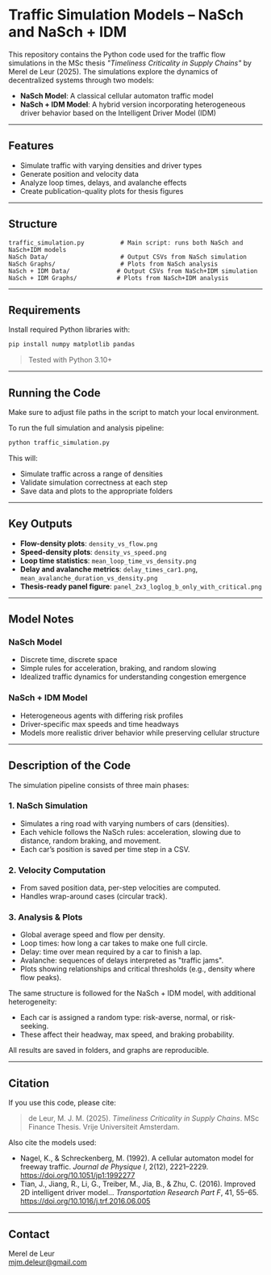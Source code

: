 
# Traffic Simulation Models – NaSch and NaSch + IDM

This repository contains the Python code used for the traffic flow simulations in the MSc thesis _"Timeliness Criticality in Supply Chains"_ by Merel de Leur (2025). The simulations explore the dynamics of decentralized systems through two models:

- **NaSch Model**: A classical cellular automaton traffic model
- **NaSch + IDM Model**: A hybrid version incorporating heterogeneous driver behavior based on the Intelligent Driver Model (IDM)

---

## Features

- Simulate traffic with varying densities and driver types
- Generate position and velocity data
- Analyze loop times, delays, and avalanche effects
- Create publication-quality plots for thesis figures

---

## Structure

```
traffic_simulation.py          # Main script: runs both NaSch and NaSch+IDM models
NaSch Data/                    # Output CSVs from NaSch simulation
NaSch Graphs/                  # Plots from NaSch analysis
NaSch + IDM Data/             # Output CSVs from NaSch+IDM simulation
NaSch + IDM Graphs/           # Plots from NaSch+IDM analysis
```

---

## Requirements

Install required Python libraries with:

```bash
pip install numpy matplotlib pandas
```

> Tested with Python 3.10+

---

## Running the Code

Make sure to adjust file paths in the script to match your local environment.

To run the full simulation and analysis pipeline:

```bash
python traffic_simulation.py
```

This will:
- Simulate traffic across a range of densities
- Validate simulation correctness at each step
- Save data and plots to the appropriate folders

---

## Key Outputs

- **Flow-density plots**: `density_vs_flow.png`
- **Speed-density plots**: `density_vs_speed.png`
- **Loop time statistics**: `mean_loop_time_vs_density.png`
- **Delay and avalanche metrics**: `delay_times_car1.png`, `mean_avalanche_duration_vs_density.png`
- **Thesis-ready panel figure**: `panel_2x3_loglog_b_only_with_critical.png`

---

## Model Notes

### NaSch Model
- Discrete time, discrete space
- Simple rules for acceleration, braking, and random slowing
- Idealized traffic dynamics for understanding congestion emergence

### NaSch + IDM Model
- Heterogeneous agents with differing risk profiles
- Driver-specific max speeds and time headways
- Models more realistic driver behavior while preserving cellular structure

---

## Description of the Code

The simulation pipeline consists of three main phases:

### 1. **NaSch Simulation**
- Simulates a ring road with varying numbers of cars (densities).
- Each vehicle follows the NaSch rules: acceleration, slowing due to distance, random braking, and movement.
- Each car’s position is saved per time step in a CSV.

### 2. **Velocity Computation**
- From saved position data, per-step velocities are computed.
- Handles wrap-around cases (circular track).

### 3. **Analysis & Plots**
- Global average speed and flow per density.
- Loop times: how long a car takes to make one full circle.
- Delay: time over mean required by a car to finish a lap.
- Avalanche: sequences of delays interpreted as "traffic jams".
- Plots showing relationships and critical thresholds (e.g., density where flow peaks).

The same structure is followed for the NaSch + IDM model, with additional heterogeneity:
- Each car is assigned a random type: risk-averse, normal, or risk-seeking.
- These affect their headway, max speed, and braking probability.

All results are saved in folders, and graphs are reproducible.

---

## Citation

If you use this code, please cite:

> de Leur, M. J. M. (2025). _Timeliness Criticality in Supply Chains_. MSc Finance Thesis. Vrije Universiteit Amsterdam.

Also cite the models used:

- Nagel, K., & Schreckenberg, M. (1992). A cellular automaton model for freeway traffic. *Journal de Physique I*, 2(12), 2221–2229. https://doi.org/10.1051/jp1:1992277  
- Tian, J., Jiang, R., Li, G., Treiber, M., Jia, B., & Zhu, C. (2016). Improved 2D intelligent driver model... *Transportation Research Part F*, 41, 55–65. https://doi.org/10.1016/j.trf.2016.06.005

---

## Contact

Merel de Leur  
mjm.deleur@gmail.com
